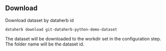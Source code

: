 ## Download

Download dataset by dataherb id

```
dataherb download git-dataherb-python-demo-dataset
```

The dataset will be downloaded to the workdir set in the configuration step. The folder name will be the dataset id.
